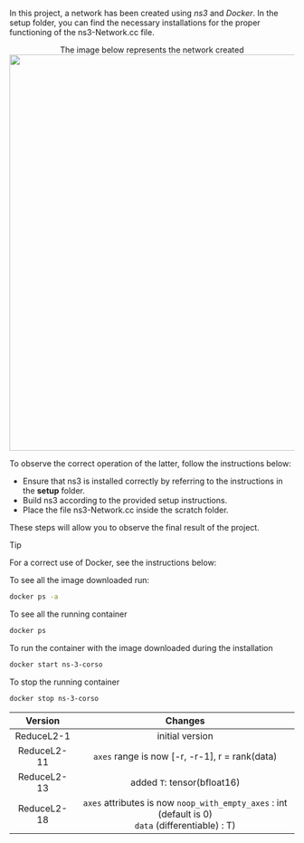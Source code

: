 In this project, a network has been created using *ns3* and *Docker*. In the setup folder, you can find the necessary installations for the proper functioning of the ns3-Network.cc file.

<p align = "center">
  The image below represents the network created
  <img src = "https://github.com/LucaTamSapienza/ns3Project/assets/155265433/11a58814-1583-4d09-96eb-ff6dded48c99" width = 700, heigth = 300/>
</p>


To observe the correct operation of the latter, follow the instructions below:

- Ensure that ns3 is installed correctly by referring to the instructions in the **setup** folder.
- Build ns3 according to the provided setup instructions.
- Place the file ns3-Network.cc inside the scratch folder.

These steps will allow you to observe the final result of the project.
>[!tip]
>For a correct use of Docker, see the instructions below:


To see all the image downloaded run:
```sh
docker ps -a
```
To see all the running container
```sh
docker ps
```
To run the container with the image downloaded during the installation
```sh
docker start ns-3-corso
```
To stop the running container
```sh
docker stop ns-3-corso
```


|Version|Changes|
|:-------:|:-------:|
|ReduceL2-1|initial version|
|ReduceL2-11|`axes` range is now [-r, -r-1], r = rank(data)|
|ReduceL2-13|added `T`:  tensor(bfloat16)|
|ReduceL2-18|`axes` attributes is now `noop_with_empty_axes` : int (default is 0) <br> `data` (differentiable) : T)|

